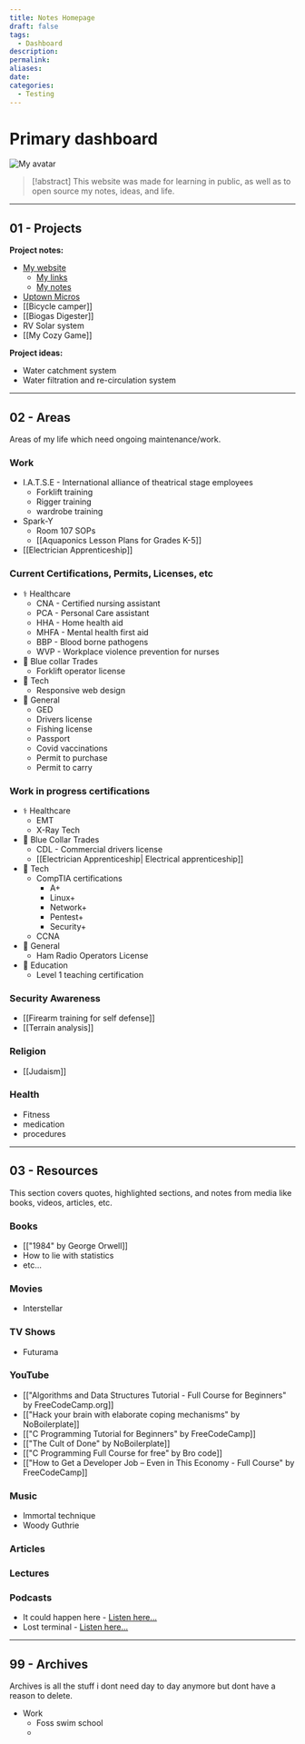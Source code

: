 ```yaml
---
title: Notes Homepage
draft: false
tags:
  - Dashboard
description: 
permalink: 
aliases: 
date: 
categories:
  - Testing
---
```

# Primary dashboard
![My avatar](https://avatars.githubusercontent.com/u/96098717?v=4)

>[!abstract]
>This website was made for learning in public, as well as to open source my notes, ideas, and life.







---
## 01 - Projects

**Project notes:**
- [My website](https://ALifeLivedFully.com)
	- [My links](https://Links.ALifeLivedFully.com)
	- [My notes](https://Notes.ALifeLivedFully.com)
- [Uptown Micros](https://github.com/ALifeLivedFully/Uptown-Micros)
- [[Bicycle camper]]
- [[Biogas Digester]]
- RV Solar system
- [[My Cozy Game]]

**Project ideas:**
- Water catchment system
- Water filtration and re-circulation system

---
## 02 - Areas
Areas of my life which need ongoing maintenance/work.

### Work
- I.A.T.S.E - International alliance of theatrical stage employees
	- Forklift training
	- Rigger training
	- wardrobe training
- Spark-Y
	- Room 107 SOPs
	- [[Aquaponics Lesson Plans for Grades K-5]]
- [[Electrician Apprenticeship]]

### Current Certifications, Permits, Licenses, etc
- ⚕️ Healthcare
	 - CNA - Certified nursing assistant
	 - PCA - Personal Care assistant
	 - HHA - Home health aid
	 - MHFA - Mental health first aid
	 - BBP - Blood borne pathogens
	 - WVP - Workplace violence prevention for nurses
- 🔧 Blue collar Trades
	 - Forklift operator license
 - 🤖 Tech
	 - Responsive web design
- 🚗 General
	- GED
	- Drivers license
	- Fishing license
	- Passport
	- Covid vaccinations
	- Permit to purchase
	- Permit to carry

### Work in progress certifications
- ⚕️ Healthcare
	- EMT
	- X-Ray Tech
- 🔧 Blue Collar Trades
	- CDL - Commercial drivers license
	- [[Electrician Apprenticeship| Electrical apprenticeship]]
- 🤖 Tech
	- CompTIA certifications
		- A+
		- Linux+
		- Network+
		- Pentest+
		- Security+
	- CCNA
- 🚗 General
	- Ham Radio Operators License
- 🍎 Education
	- Level 1 teaching certification

### Security Awareness
- [[Firearm training for self defense]]
- [[Terrain analysis]]

### Religion
- [[Judaism]]

### Health
- Fitness
- medication
- procedures

---
## 03 - Resources
This section covers quotes, highlighted sections, and notes from media like books, videos, articles, etc. 

### Books
- [["1984" by George Orwell]]
- How to lie with statistics
- etc...

### Movies
- Interstellar

### TV Shows
- Futurama

### YouTube
- [["Algorithms and Data Structures Tutorial - Full Course for Beginners" by FreeCodeCamp.org]]
- [["Hack your brain with elaborate coping mechanisms" by NoBoilerplate]]
- [["C Programming Tutorial for Beginners" by FreeCodeCamp]]
- [["The Cult of Done" by NoBoilerplate]]
- [["C Programming Full Course for free" by Bro code]]
- [["How to Get a Developer Job – Even in This Economy - Full Course" by FreeCodeCamp]]

### Music
- Immortal technique
- Woody Guthrie

### Articles


### Lectures


### Podcasts
- It could happen here - [Listen here...](https://open.spotify.com/show/3KNdniw6YDpgDuwrhcpSXw) 
- Lost terminal - [Listen here...](https://lostterminal.com/)

---
## 99 - Archives
Archives is all the stuff i dont need day to day anymore but dont have a reason to delete.

- Work
	- Foss swim school
	- 